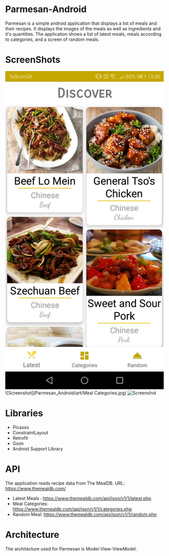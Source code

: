 # Parmesan-Android
Parmesan is a simple android application that displays a list of meals and their recipes. It displays the images of the meals as well as ingredients and it's quantities. The application shows a list of latest meals, meals according to categories, and a screen of random meals.

# ScreenShots
![Screenshot](https://github.com/PabiMoloi/Parmesan_Android/blob/master/art/LatestMeals.jpg)
![Screenshot](Parmesan_Android/art/Meal Categories.jpg)
![Screenshot](Parmesan_Android/art/RandomMeal.jpg)
      

# Libraries
- Picasso
- ConstraintLayout
- Retrofit
- Gson
- Android Support Library

# API
The application reads recipe data from The MealDB. 
URL: https://www.themealdb.com/

- Latest Meals : https://www.themealdb.com/api/json/v1/1/latest.php
- Meal Categories: https://www.themealdb.com/api/json/v1/1/categories.php
- Random Meal: https://www.themealdb.com/api/json/v1/1/random.php


# Architecture
The architecture used for Parmesan is Model-View-ViewModel.
